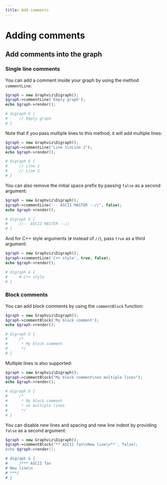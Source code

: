 ```yaml
---
title: Add comments
---
```


Adding comments
===============

Add comments into the graph
---------------------------

### Single line comments

You can add a comment inside your graph by using the method ``commentLine``:

```php
$graph = new Graphviz\Digraph();
$graph->commentLine('Empty graph');
echo $graph->render();

# digraph G {
#     // Empty graph
# }
```

Note that if you pass multiple lines to this method, it will add multiple lines:

```php
$graph = new Graphviz\Digraph();
$graph->commentLine("Line 1\nLine 2");
echo $graph->render();

# digraph G {
#     // Line 1
#     // Line 2
# }
```

You can also remove the initial space prefix by passing ``false`` as a second
argument:

```php
$graph = new Graphviz\Digraph();
$graph->commentLine('-- ASCII MASTER --//', false);
echo $graph->render();

# digraph G {
#     //-- ASCII MASTER --//
# }
```

And for C++ style arguments (``#`` instead of ``//``), pass ``true`` as a third
argument:

```php
$graph = new Graphviz\Digraph();
$graph->commentLine('C++ style', true, false);
echo $graph->render();

# digraph G {
#     # C++ style
# }
```

### Block comments

You can add block comments by using the ``commentBlock`` function:

```php
$graph = new Graphviz\Digraph();
$graph->commentBlock('My block comment');
echo $graph->render();

# digraph G {
#     /*
#      * My block comment
#      */
# }
```

Multiple lines is also supported:

```php
$graph = new Graphviz\Digraph();
$graph->commentBlock("My block comment\non multiple lines");
echo $graph->render();

# digraph G {
#     /*
#      * My block comment
#      * on multiple lines
#      */
# }
```



You can disable new lines and spacing and new line indent by providing ``false``
as a second  argument:

```php
$graph = new Graphviz\Digraph();
$graph->commentBlock("** ASCII fan\nNew line\n**', false);
echo $graph->render();

# digraph G {
#     /*** ASCII fan
# New line\n
# ***/
# }
```
